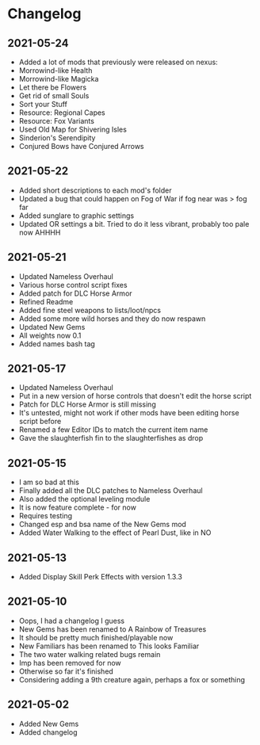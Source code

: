 # Changelog

## 2021-05-24

- Added a lot of mods that previously were released on nexus:
- Morrowind-like Health
- Morrowind-like Magicka
- Let there be Flowers
- Get rid of small Souls
- Sort your Stuff
- Resource: Regional Capes
- Resource: Fox Variants
- Used Old Map for Shivering Isles
- Sinderion's Serendipity
- Conjured Bows have Conjured Arrows

## 2021-05-22

- Added short descriptions to each mod's folder
- Updated a bug that could happen on Fog of War if fog near was > fog far
- Added sunglare to graphic settings
- Updated OR settings a bit. Tried to do it less vibrant, probably too pale now AHHHH

## 2021-05-21

- Updated Nameless Overhaul
- Various horse control script fixes
- Added patch for DLC Horse Armor
- Refined Readme
- Added fine steel weapons to lists/loot/npcs
- Added some more wild horses and they do now respawn
- Updated New Gems
- All weights now 0.1
- Added names bash tag

## 2021-05-17

- Updated Nameless Overhaul
- Put in a new version of horse controls that doesn't edit the horse script
- Patch for DLC Horse Armor is still missing
- It's untested, might not work if other mods have been editing horse script before
- Renamed a few Editor IDs to match the current item name
- Gave the slaughterfish fin to the slaughterfishes as drop

## 2021-05-15

- I am so bad at this
- Finally added all the DLC patches to Nameless Overhaul
- Also added the optional leveling module
- It is now feature complete - for now
- Requires testing
- Changed esp and bsa name of the New Gems mod
- Added Water Walking to the effect of Pearl Dust, like in NO

## 2021-05-13

- Added Display Skill Perk Effects with version 1.3.3

## 2021-05-10

- Oops, I had a changelog I guess
- New Gems has been renamed to A Rainbow of Treasures
- It should be pretty much finished/playable now
- New Familiars has been renamed to This looks Familiar
- The two water walking related bugs remain 
- Imp has been removed for now
- Otherwise so far it's finished
- Considering adding a 9th creature again, perhaps a fox or something

## 2021-05-02

- Added New Gems
- Added changelog
